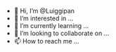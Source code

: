 - 👋 Hi, I’m @Luiggipan
- 👀 I’m interested in ...
- 🌱 I’m currently learning ...
- 💞️ I’m looking to collaborate on ...
- 📫 How to reach me ...

<!---
Luiggipan/Luiggipan is a ✨ special ✨ repository because its `README.md` (this file) appears on your GitHub profile.
You can click the Preview link to take a look at your changes.
--->
